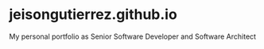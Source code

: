 # jeisongutierrez.github.io
My personal portfolio as Senior Software Developer and Software Architect
